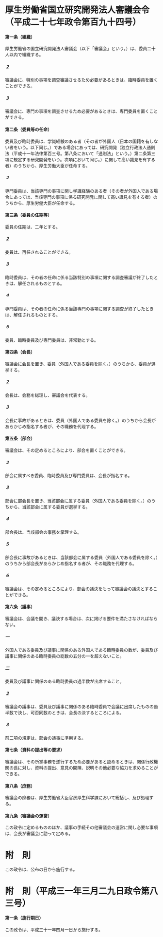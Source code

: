 # 厚生労働省国立研究開発法人審議会令（平成二十七年政令第百九十四号）
#### 第一条（組織）
厚生労働省の国立研究開発法人審議会（以下「審議会」という。）は、委員二十人以内で組織する。
##### ２
審議会に、特別の事項を調査審議させるため必要があるときは、臨時委員を置くことができる。
##### ３
審議会に、専門の事項を調査させるため必要があるときは、専門委員を置くことができる。
#### 第二条（委員等の任命）
委員及び臨時委員は、学識経験のある者（その者が外国人（日本の国籍を有しない者をいう。以下同じ。）である場合にあっては、研究開発（独立行政法人通則法（平成十一年法律第百三号。第八条において「通則法」という。）第二条第三項に規定する研究開発をいう。次項において同じ。）に関して高い識見を有する者）のうちから、厚生労働大臣が任命する。
##### ２
専門委員は、当該専門の事項に関し学識経験のある者（その者が外国人である場合にあっては、当該専門の事項に係る研究開発に関して高い識見を有する者）のうちから、厚生労働大臣が任命する。
#### 第三条（委員の任期等）
委員の任期は、二年とする。
##### ２
委員は、再任されることができる。
##### ３
臨時委員は、その者の任命に係る当該特別の事項に関する調査審議が終了したときは、解任されるものとする。
##### ４
専門委員は、その者の任命に係る当該専門の事項に関する調査が終了したときは、解任されるものとする。
##### ５
委員、臨時委員及び専門委員は、非常勤とする。
#### 第四条（会長）
審議会に会長を置き、委員（外国人である委員を除く。）のうちから、委員が選挙する。
##### ２
会長は、会務を総理し、審議会を代表する。
##### ３
会長に事故があるときは、委員（外国人である委員を除く。）のうちから会長があらかじめ指名する者が、その職務を代理する。
#### 第五条（部会）
審議会は、その定めるところにより、部会を置くことができる。
##### ２
部会に属すべき委員、臨時委員及び専門委員は、会長が指名する。
##### ３
部会に部会長を置き、当該部会に属する委員（外国人である委員を除く。）のうちから、当該部会に属する委員が選挙する。
##### ４
部会長は、当該部会の事務を掌理する。
##### ５
部会長に事故があるときは、当該部会に属する委員（外国人である委員を除く。）のうちから部会長があらかじめ指名する者が、その職務を代理する。
##### ６
審議会は、その定めるところにより、部会の議決をもって審議会の議決とすることができる。
#### 第六条（議事）
審議会は、会議を開き、議決する場合は、次に掲げる要件を満たさなければならない。
##### 一
外国人である委員及び議事に関係のある外国人である臨時委員の数が、委員及び議事に関係のある臨時委員の総数の五分の一を超えないこと。
##### 二
委員及び議事に関係のある臨時委員の過半数が出席すること。
##### ２
審議会の議事は、委員及び議事に関係のある臨時委員で会議に出席したものの過半数で決し、可否同数のときは、会長の決するところによる。
##### ３
前二項の規定は、部会の議事に準用する。
#### 第七条（資料の提出等の要求）
審議会は、その所掌事務を遂行するため必要があると認めるときは、関係行政機関の長に対し、資料の提出、意見の開陳、説明その他必要な協力を求めることができる。
#### 第八条（庶務）
審議会の庶務は、厚生労働省大臣官房厚生科学課において総括し、及び処理する。
#### 第九条（審議会の運営）
この政令に定めるもののほか、議事の手続その他審議会の運営に関し必要な事項は、会長が審議会に諮って定める。
# 附　則
この政令は、公布の日から施行する。
# 附　則（平成三一年三月二九日政令第八三号）
#### 第一条（施行期日）
この政令は、平成三十一年四月一日から施行する。
